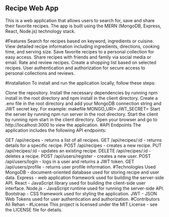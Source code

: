 ## Recipe Web App
This is a web application that allows users to search for, save and share their favorite recipes. The app is built using the MERN (MongoDB, Express, React, Node.js) technology stack.

#Features
Search for recipes based on keyword, ingredients or cuisine.
View detailed recipe information including ingredients, directions, cooking time, and serving size.
Save favorite recipes to a personal collection for easy access.
Share recipes with friends and family via social media or email.
Rate and review recipes.
Create a shopping list based on selected recipes.
User authentication and authorization for secure access to personal collections and reviews.

#Installation
To install and run the application locally, follow these steps:

Clone the repository.
Install the necessary dependencies by running npm install in the root directory and npm install in the client directory.
Create a .env file in the root directory and add your MongoDB connection string and JWT secret key. For example:
makefile
MONGO_URI=<your-mongodb-connection-string>
JWT_SECRET=<your-secret-key>
Start the server by running npm run server in the root directory.
Start the client by running npm start in the client directory.
Open your browser and go to http://localhost:3000 to view the application.
#API Endpoints
The application includes the following API endpoints:

GET /api/recipes - returns a list of all recipes.
GET /api/recipes/:id - returns details for a specific recipe.
POST /api/recipes - creates a new recipe.
PUT /api/recipes/:id - updates an existing recipe.
DELETE /api/recipes/:id - deletes a recipe.
POST /api/users/register - creates a new user.
POST /api/users/login - logs in a user and returns a JWT token.
GET /api/users/profile - returns user profile information.
#Technologies Used
MongoDB - document-oriented database used for storing recipe and user data.
Express - web application framework used for building the server-side API.
React - JavaScript library used for building the client-side user interface.
Node.js - JavaScript runtime used for running the server-side API.
Bootstrap - CSS framework used for styling the application.
JWT - JSON Web Tokens used for user authentication and authorization.
#Contributors
Ali Rehan - <a href="https://github.com/mostlyali07/" target="_blank"></a>
#License
This project is licensed under the MIT License - see the LICENSE file for details.
